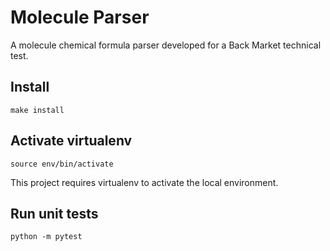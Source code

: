 Molecule Parser
======

A molecule chemical formula parser developed for a Back Market technical test.

## Install

```
make install
```

## Activate virtualenv

```
source env/bin/activate
```
This project requires virtualenv to activate the local environment.

## Run unit tests

```
python -m pytest
```